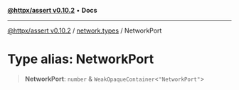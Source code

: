 [**@httpx/assert v0.10.2**](../../README.md) • **Docs**

***

[@httpx/assert v0.10.2](../../README.md) / [network.types](../README.md) / NetworkPort

# Type alias: NetworkPort

> **NetworkPort**: `number` & `WeakOpaqueContainer`\<`"NetworkPort"`\>
